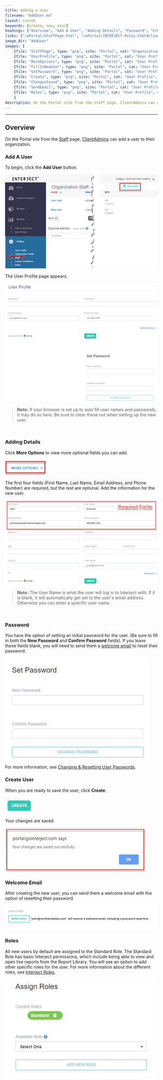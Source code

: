 ```yaml
---
title: Adding a User
filename: "AddUser.md"
layout: custom
keywords: [create, new, user]
headings: ["Overview", "Add A User", "Adding Details", "Password", "Create User", "Welcome Email", "Roles"]
links: ["/wPortal/StaffPage.html", "/wPortal/INTERJECT-Roles.html#clientadmin-role", "#welcome-email", "/wPortal/Altering-User-Passwords.html", "/wPortal/INTERJECT-Roles.html"]
image_dir: "AddUser"
images: [
	{file: "StaffPage", type: "png", site: "Portal", cat: "Organization Staff", sub: "", report: "", ribbon: "", config: ""}, 
	{file: "UserProfile", type: "png", site: "Portal", cat: "User Profile", sub: "", report: "", ribbon: "", config: ""}, 
	{file: "MoreOptions", type: "png", site: "Portal", cat: "User Profile", sub: "", report: "", ribbon: "", config: ""}, 
	{file: "FillInNewUser", type: "png", site: "Portal", cat: "User Profile", sub: "", report: "", ribbon: "", config: ""}, 
	{file: "SetPassword", type: "png", site: "Portal", cat: "User Profile", sub: "", report: "", ribbon: "", config: ""}, 
	{file: "Create", type: "png", site: "Portal", cat: "User Profile", sub: "", report: "", ribbon: "", config: ""}, 
	{file: "ChangesSaved", type: "png", site: "Portal", cat: "User Profile", sub: "Popup", report: "", ribbon: "", config: ""}, 
	{file: "SendEmail", type: "png", site: "Portal", cat: "User Profile", sub: "", report: "", ribbon: "", config: ""}, 
	{file: "Roles", type: "png", site: "Portal", cat: "User Profile", sub: "", report: "", ribbon: "", config: ""}
	]
description: On the Portal site from the Staff page, ClientAdmins can add a user to their organization.
---
```

* * *

## Overview

On the Portal site from the [Staff](/wPortal/StaffPage.html) page, [ClientAdmins](/wPortal/INTERJECT-Roles.html#clientadmin-role) can add a user to their organization. 

### Add A User

To begin, click the **Add User** button.

![](/images/AddUser/StaffPage.png)
<br>

The User Profile page appears.

![](/images/AddUser/UserProfile.png)
<br>

<blockquote class=highlight_note>
<b>Note:</b> If your browser is set up to auto fill user names and passwords, it may do so here. Be sure to clear these out when setting up the new user.
</blockquote>
<br>

### Adding Details

Click **More Options** to view more optional fields you can add. 

![](/images/AddUser/MoreOptions.png)
<br>

The first four fields (First Name, Last Name, Email Address, and Phone Number) are required, but the rest are optional. Add the information for the new user.

![](/images/AddUser/FillInNewUser.png)
<br>

<blockquote class=highlight_note>
<b>Note:</b> The User Name is what the user will log in to Interject with. If it is blank, it will automatically get set to the user's email address. Otherwise you can enter a specific user name.
</blockquote>
<br>

### Password

You have the option of setting an initial password for the user. (Be sure to fill in both the **New Password** and **Confirm Password** fields). If you leave these fields blank, you will need to send them a [welcome email](#welcome-email) to reset their password.

![](/images/AddUser/SetPassword.png)
<br>

For more information, see [Changing &amp; Resetting User Passwords](/wPortal/Altering-User-Passwords.html).

### Create User

When you are ready to save the user, click **Create**. 

![](/images/AddUser/Create.png)
<br>

Your changes are saved.

![](/images/AddUser/ChangesSaved.png)
<br>

### Welcome Email

After creating the new user, you can send them a welcome email with the option of resetting their password.

![](/images/AddUser/SendEmail.png)
<br>

### Roles

All new users by default are assigned to the Standard Role. The Standard Role has basic Interject permissions, which include being able to view and open live reports from the Report Library. You will see an option to add other specific roles for the user. For more information about the different roles, see [Interject Roles](/wPortal/INTERJECT-Roles.html).

![](/images/AddUser/Roles.png)
<br>
